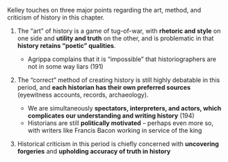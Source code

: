 Kelley touches on three major points regarding the art, method, and criticism of history in this chapter.

1. The “art” of history is a game of tug-of-war, with **rhetoric and style** on one side and **utility and truth** on the other, and is problematic in that **history retains “poetic” qualities**.
   * Agrippa complains that it is “impossible” that historiographers are not in some way liars (191)

2. The “correct” method of creating history is still highly debatable in this period, and **each historian has their own preferred sources** (eyewitness accounts, records, archaeology).
   * We are simultaneously **spectators, interpreters, and actors, which complicates our understanding and writing history** (194)
   * Historians are still **politically motivated** – perhaps even more so, with writers like Francis Bacon working in service of the king

3. Historical criticism in this period is chiefly concerned with **uncovering forgeries** and **upholding accuracy of truth in history**
